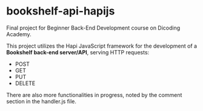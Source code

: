 # bookshelf-api-hapijs
Final project for Beginner Back-End Development course on Dicoding Academy.

This project utilizes the Hapi JavaScript framework for the development of a **Bookshelf back-end server/API**, serving HTTP requests:
* POST
* GET
* PUT
* DELETE

There are also more functionalities in progress, noted by the comment section in the handler.js file.
